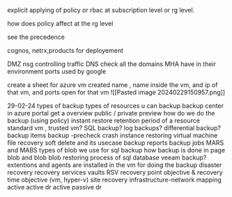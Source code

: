 

explicit applying of policy or rbac at subscription level or rg level.

how does policy affect at the rg level

see the precedence

cognos, netrx,products for deployement

DMZ
nsg controlling traffic
DNS 
check all the domains MHA have in their environment
ports used by google

create a sheet for azure vm created name , name inside the vm, and ip of that vm, and ports open for that vm
![[Pasted image 20240229150957.png]]


29-02-24
types of backup 
types of resources u can backup
backup center in azure portal get a overview
public / private preview
how do we do the backup (using policy)
instant restore
retention period of a resource
standard vm , trusted vm?
SQL backup?
log backups?
differential backup?
backup items
backup -precheck
crash instance
restoring virtual machine
file recovery
soft delete and its usecase
backup reports
backup jobs
MARS and MABS
types of blob we use for sql backup
how backup is done in page blob and blob blob
restoring process of sql database
veeam backup?
extentions and agents are installed in the vm for doing the backup
disaster recovery
recovery services vaults RSV
recovery point objective & recovery time objective
(vm, hyper-v)
site recovery infrastructure-network mapping
active active dr
active passive dr

